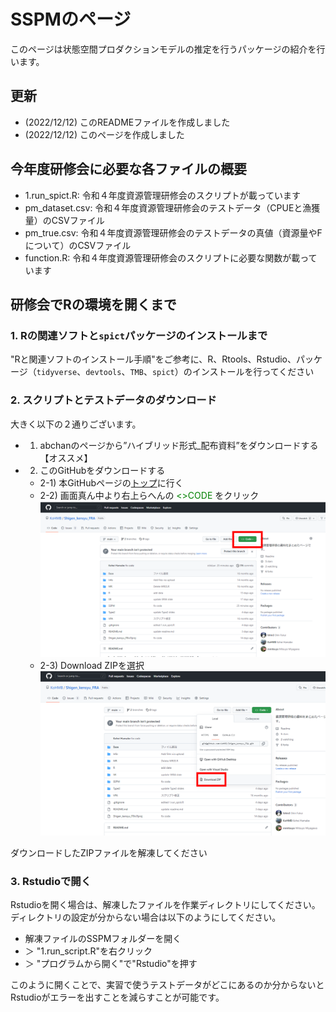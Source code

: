 
# SSPMのページ

このページは状態空間プロダクションモデルの推定を行うパッケージの紹介を行います。

## 更新

- (2022/12/12) このREADMEファイルを作成しました
- (2022/12/12) このページを作成しました

## 今年度研修会に必要な各ファイルの概要

- 1.run_spict.R: 令和４年度資源管理研修会のスクリプトが載っています
- pm_dataset.csv: 令和４年度資源管理研修会のテストデータ（CPUEと漁獲量）のCSVファイル
- pm_true.csv: 令和４年度資源管理研修会のテストデータの真値（資源量やFについて）のCSVファイル
- function.R: 令和４年度資源管理研修会のスクリプトに必要な関数が載っています

## 研修会でRの環境を開くまで
  
### 1. Rの関連ソフトと`spict`パッケージのインストールまで

"Rと関連ソフトのインストール手順"をご参考に、R、Rtools、Rstudio、パッケージ（`tidyverse`、`devtools`、`TMB`、`spict`）のインストールを行ってください
  

### 2. スクリプトとテストデータのダウンロード

大きく以下の２通りございます。
- 1) abchanのページから”ハイブリッド形式_配布資料”をダウンロードする【オススメ】  
- 2) このGitHubをダウンロードする
  - 2-1) 本GitHubページの[トップ](https://github.com/KoHMB/Shigen_kensyu_FRA)に行く  
  - 2-2) 画面真ん中より右上らへんの<span style="color: green; "> <>CODE </span>をクリック  
    ![緑色のCODEボタンの位置](z.others/fig1.png)   
  - 2-3) Download ZIPを選択  
    ![Download ZIP](z.others/fig2.png)  
  
ダウンロードしたZIPファイルを解凍してください
  

### 3. Rstudioで開く

Rstudioを開く場合は、解凍したファイルを作業ディレクトリにしてください。ディレクトリの設定が分からない場合は以下のようにしてください。
  
- 解凍ファイルのSSPMフォルダーを開く  
- ＞ "1.run_script.R"を右クリック
-   ＞ "プログラムから開く"で"Rstudio"を押す
  
このように開くことで、実習で使うテストデータがどこにあるのか分からないとRstudioがエラーを出すことを減らすことが可能です。



  

